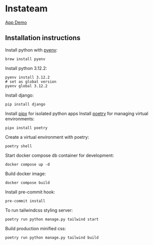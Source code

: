 # Instateam

[App Demo](https://instateam.fly.dev/members/)

## Installation instructions

Install python with [pyenv](https://github.com/pyenv/pyenv):

```shell
brew install pyenv
```

Install python 3.12.2:

```shell
pyenv install 3.12.2
# set as global version
pyenv global 3.12.2
```

Install django:

```shell
pip install django
```

Install [pipx](https://github.com/pypa/pipx) for isolated python apps
Install [poetry](https://python-poetry.org/docs/#installation) for managing virtual environments:

```shell
pipx install poetry
```

Create a virtual environment with poetry:

```shell
poetry shell
```

Start docker compose db container for development:

```shell
docker compose up -d
```

Build docker image:

```shell
docker compose build
```

Install pre-commit hook:

```shell
pre-commit install
```

To run tailwindcss styling server:

```shell
poetry run python manage.py tailwind start
```

Build production minified css:

```shell
poetry run python manage.py tailwind build
```
